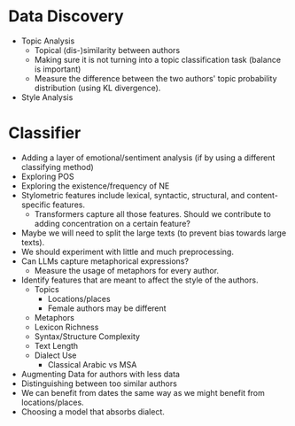 # Data Discovery
- Topic Analysis
  - Topical (dis-)similarity between authors
  - Making sure it is not turning into a topic classification task (balance is important)
  - Measure the difference between the two authors' topic probability distribution (using KL divergence).
- Style Analysis

# Classifier
- Adding a layer of emotional/sentiment analysis (if by using a different classifying method)
- Exploring POS
- Exploring the existence/frequency of NE
- Stylometric features include lexical, syntactic, structural, and content-specific features.
  - Transformers capture all those features. Should we contribute to adding concentration on a certain feature?
- Maybe we will need to split the large texts (to prevent bias towards large texts).
- We should experiment with little and much preprocessing.
- Can LLMs capture metaphorical expressions?
  - Measure the usage of metaphors for every author.
- Identify features that are meant to affect the style of the authors.
  - Topics
    - Locations/places
    - Female authors may be different
  - Metaphors
  - Lexicon Richness
  - Syntax/Structure Complexity
  - Text Length
  - Dialect Use
    - Classical Arabic vs MSA
- Augmenting Data for authors with less data
- Distinguishing between too similar authors
- We can benefit from dates the same way as we might benefit from locations/places.
- Choosing a model that absorbs dialect.
